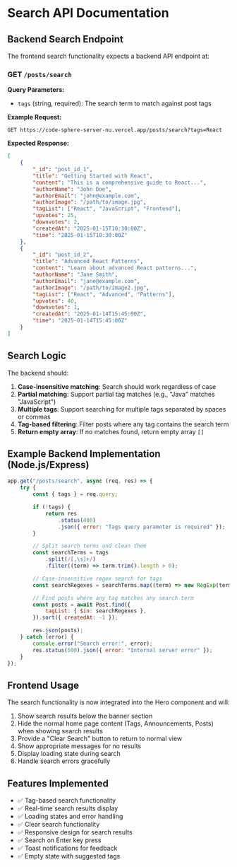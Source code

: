 # Search API Documentation

## Backend Search Endpoint

The frontend search functionality expects a backend API endpoint at:

### GET `/posts/search`

**Query Parameters:**

-   `tags` (string, required): The search term to match against post tags

**Example Request:**

```
GET https://code-sphere-server-nu.vercel.app/posts/search?tags=React
```

**Expected Response:**

```json
[
    {
        "_id": "post_id_1",
        "title": "Getting Started with React",
        "content": "This is a comprehensive guide to React...",
        "authorName": "John Doe",
        "authorEmail": "john@example.com",
        "authorImage": "/path/to/image.jpg",
        "tagList": ["React", "JavaScript", "Frontend"],
        "upvotes": 25,
        "downvotes": 2,
        "createdAt": "2025-01-15T10:30:00Z",
        "time": "2025-01-15T10:30:00Z"
    },
    {
        "_id": "post_id_2",
        "title": "Advanced React Patterns",
        "content": "Learn about advanced React patterns...",
        "authorName": "Jane Smith",
        "authorEmail": "jane@example.com",
        "authorImage": "/path/to/image2.jpg",
        "tagList": ["React", "Advanced", "Patterns"],
        "upvotes": 40,
        "downvotes": 1,
        "createdAt": "2025-01-14T15:45:00Z",
        "time": "2025-01-14T15:45:00Z"
    }
]
```

## Search Logic

The backend should:

1. **Case-insensitive matching**: Search should work regardless of case
2. **Partial matching**: Support partial tag matches (e.g., "Java" matches "JavaScript")
3. **Multiple tags**: Support searching for multiple tags separated by spaces or commas
4. **Tag-based filtering**: Filter posts where any tag contains the search term
5. **Return empty array**: If no matches found, return empty array `[]`

## Example Backend Implementation (Node.js/Express)

```javascript
app.get("/posts/search", async (req, res) => {
    try {
        const { tags } = req.query;

        if (!tags) {
            return res
                .status(400)
                .json({ error: "Tags query parameter is required" });
        }

        // Split search terms and clean them
        const searchTerms = tags
            .split(/[,\s]+/)
            .filter((term) => term.trim().length > 0);

        // Case-insensitive regex search for tags
        const searchRegexes = searchTerms.map((term) => new RegExp(term, "i"));

        // Find posts where any tag matches any search term
        const posts = await Post.find({
            tagList: { $in: searchRegexes },
        }).sort({ createdAt: -1 });

        res.json(posts);
    } catch (error) {
        console.error("Search error:", error);
        res.status(500).json({ error: "Internal server error" });
    }
});
```

## Frontend Usage

The search functionality is now integrated into the Hero component and will:

1. Show search results below the banner section
2. Hide the normal home page content (Tags, Announcements, Posts) when showing search results
3. Provide a "Clear Search" button to return to normal view
4. Show appropriate messages for no results
5. Display loading state during search
6. Handle search errors gracefully

## Features Implemented

-   ✅ Tag-based search functionality
-   ✅ Real-time search results display
-   ✅ Loading states and error handling
-   ✅ Clear search functionality
-   ✅ Responsive design for search results
-   ✅ Search on Enter key press
-   ✅ Toast notifications for feedback
-   ✅ Empty state with suggested tags
